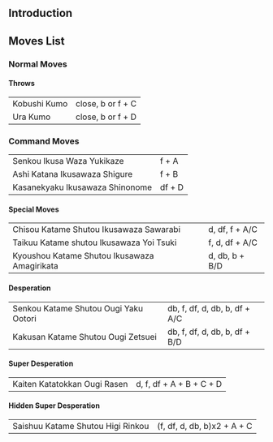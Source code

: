 ## Introduction

## Moves List

### Normal Moves

#### Throws

|              |                   |
|--------------|-------------------|
| Kobushi Kumo | close, b or f + C |
| Ura Kumo     | close, b or f + D |

### Command Moves

|                                 |        |
|---------------------------------|--------|
| Senkou Ikusa Waza Yukikaze      | f + A  |
| Ashi Katana Ikusawaza Shigure   | f + B  |
| Kasanekyaku Ikusawaza Shinonome | df + D |

#### Special Moves

|                                              |                |
|----------------------------------------------|----------------|
| Chisou Katame Shutou Ikusawaza Sawarabi      | d, df, f + A/C |
| Taikuu Katame shutou Ikusawaza Yoi Tsuki     | f, d, df + A/C |
| Kyoushou Katame Shutou Ikusawaza Amagirikata | d, db, b + B/D |

#### Desperation

|                                       |                               |
|---------------------------------------|-------------------------------|
| Senkou Katame Shutou Ougi Yaku Ootori | db, f, df, d, db, b, df + A/C |
| Kakusan Katame Shutou Ougi Zetsuei    | db, f, df, d, db, b, df + B/D |

#### Super Desperation

|                              |                          |
|------------------------------|--------------------------|
| Kaiten Katatokkan Ougi Rasen | d, f, df + A + B + C + D |

#### Hidden Super Desperation

|                                   |                             |
|-----------------------------------|-----------------------------|
| Saishuu Katame Shutou Higi Rinkou | (f, df, d, db, b)x2 + A + C |
